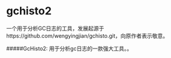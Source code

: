 # gchisto2
一个用于分析GC日志的工具，发展起源于https://github.com/wengyingjian/gchisto.git，向原作者表示敬意。

#####GcHisto2:
用于分析gc日志的一款强大工具。。  

